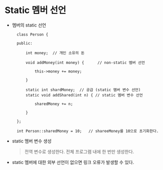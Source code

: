 # Static 멤버 선언

- 멤버의 static 선언


        class Person {

        public:

            int money;  // 개인 소유의 돈

            void addMoney(int money) {      // non-static 멤버 선언

                this->money += money;

            }

            static int shardMoney;  // 공급 (static 멤버 변수 선언)
            static void addShared(int n) { // static 멤버 변수 선언
            
                sharedMoney += n;
            
            }

        };

        int Person::sharedMoney = 10;   // shareeMoney를 10으로 초기화한다.


- static 멤버 변수 생성

    > 전역 변수로 생성한다.
    > 전체 프로그램 내에 한 번만 생성한다.

- static 멤버에 대한 외부 선언이 없으면 링크 오류가 발생할 수 있다.